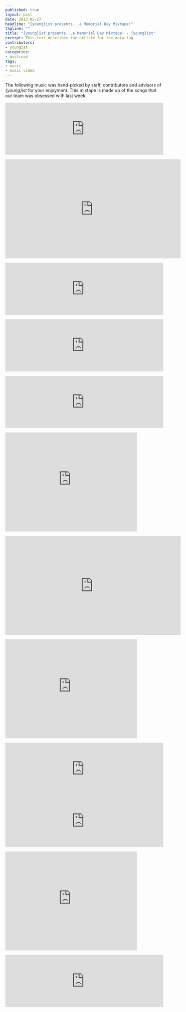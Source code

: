 ```yaml
---
published: true
layout: post
date: 2013-05-27
headline: "{young}ist presents...a Memorial Day Mixtape!"
tagline: ""
title: "{young}ist presents...a Memorial Day Mixtape! - {young}ist"
excerpt: This text describes the article for the meta tag
contributors: 
- youngist
categories:
- mustread
tags:
- music
- music video
---
```

<p>The following music was hand-picked by staff, contributors and advisors of <em>{young}ist </em>for your enjoyment. This mixtape is made up of the songs that our team was obsessed with last week. <!-- more --></p>
<p><iframe frameborder="no" height="166" scrolling="no" src="https://w.soundcloud.com/player/?url=http%3A%2F%2Fapi.soundcloud.com%2Ftracks%2F89023473" width="100%"></iframe></p>
<p><iframe frameborder="0" height="315" src="http://www.youtube.com/embed/wccdNFFfof8" width="560"></iframe></p>
<p><iframe frameborder="no" height="166" scrolling="no" src="https://w.soundcloud.com/player/?url=http%3A%2F%2Fapi.soundcloud.com%2Ftracks%2F94070666" width="100%"></iframe></p>
<p><iframe frameborder="no" height="166" scrolling="no" src="https://w.soundcloud.com/player/?url=http%3A%2F%2Fapi.soundcloud.com%2Ftracks%2F94070295" width="100%"></iframe></p>
<p><iframe frameborder="no" height="166" scrolling="no" src="https://w.soundcloud.com/player/?url=http%3A%2F%2Fapi.soundcloud.com%2Ftracks%2F94068638" width="100%"></iframe></p>
<p><iframe frameborder="0" height="315" src="http://www.youtube.com/embed/1dr2zwVpbsE" width="420"></iframe></p>
<p><iframe frameborder="0" height="315" src="http://www.youtube.com/embed/Pl0u_m0TeB4" width="560"></iframe></p>
<p><iframe frameborder="0" height="315" src="http://www.youtube.com/embed/z1dlet3zjTY" width="420"></iframe></p>
<p><iframe frameborder="no" height="166" scrolling="no" src="https://w.soundcloud.com/player/?url=http%3A%2F%2Fapi.soundcloud.com%2Ftracks%2F24889721" width="100%"></iframe> <iframe frameborder="no" height="166" scrolling="no" src="https://w.soundcloud.com/player/?url=http%3A%2F%2Fapi.soundcloud.com%2Ftracks%2F83018690" width="100%"></iframe></p>
<p><iframe frameborder="0" height="315" src="http://www.youtube.com/embed/qFJ3VKnwmJw" width="420"></iframe></p>
<p><iframe frameborder="no" height="166" scrolling="no" src="https://w.soundcloud.com/player/?url=http%3A%2F%2Fapi.soundcloud.com%2Ftracks%2F80264639" width="100%"></iframe></p>
